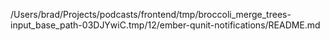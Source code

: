 /Users/brad/Projects/podcasts/frontend/tmp/broccoli_merge_trees-input_base_path-03DJYwiC.tmp/12/ember-qunit-notifications/README.md